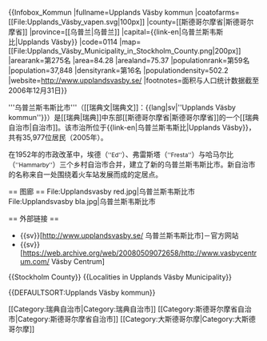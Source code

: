 {{Infobox_Kommun
|fullname=Upplands Väsby kommun
|coatofarms=[[File:Upplands_Väsby_vapen.svg|100px]]
|county=[[斯德哥尔摩省|斯德哥尔摩省]]
|province=[[乌普兰|乌普兰]]
|capital={{link-en|乌普兰斯韦斯比|Upplands Väsby}}
|code=0114
|map=[[File:Upplands_Väsby_Municipality_in_Stockholm_County.png|200px]]
|arearank=第275名
|area=84.28
|arealand=75.37
|populationrank=第59名
|population=37,848
|densityrank=第16名
|populationdensity=502.2
|website=http://www.upplandsvasby.se/
|footnotes=面积与人口统计数据截至2006年12月31日}}

'''乌普兰斯韦斯比市'''（[[瑞典文|瑞典文]]：{{lang|sv|''Upplands Väsby kommun''}}）是[[瑞典|瑞典]]中东部[[斯德哥尔摩省|斯德哥尔摩省]]的一个[[瑞典自治市|自治市]]。该市治所位于{{link-en|乌普兰斯韦斯比|Upplands Väsby}}，共有35,977位居民（2005年）。

在1952年的市政改革中，埃德（<span style="font-size:smaller;">''Ed''</span>）、弗雷斯塔（<span style="font-size:smaller;">''Fresta''</span>）与哈马尔比（<span style="font-size:smaller;">''Hammarby''</span>）三个乡村自治市合并，建立了新的乌普兰斯韦斯比市。新自治市的名称来自一处围绕着火车站发展而成的定居点。

== 图廊 ==
<gallery>
File:Upplandsvasby red.jpg|乌普兰斯韦斯比市
File:Upplandsvasby bla.jpg|乌普兰斯韦斯比市
</gallery>

== 外部链接 ==
* {{sv}}[http://www.upplandsvasby.se/ 乌普兰斯韦斯比市]－官方网站
* {{sv}}[https://web.archive.org/web/20080509072658/http://www.vasbycentrum.com/ Väsby Centrum]

{{Stockholm County}}
{{Localities in Upplands Väsby Municipality}}

{{DEFAULTSORT:Upplands Väsby kommun}}

[[Category:瑞典自治市|Category:瑞典自治市]]
[[Category:斯德哥尔摩省自治市|Category:斯德哥尔摩省自治市]]
[[Category:大斯德哥尔摩|Category:大斯德哥尔摩]]